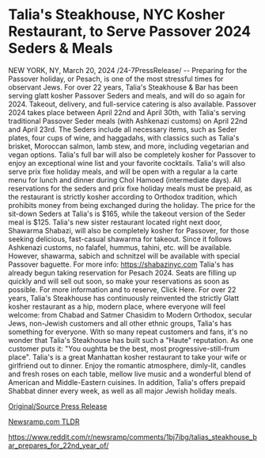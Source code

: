 # Talia's Steakhouse, NYC Kosher Restaurant, to Serve Passover 2024 Seders & Meals

NEW YORK, NY, March 20, 2024 /24-7PressRelease/ -- Preparing for the Passover holiday, or Pesach, is one of the most stressful times for observant Jews. For over 22 years, Talia's Steakhouse & Bar has been serving glatt kosher Passover Seders and meals, and will do so again for 2024. Takeout, delivery, and full-service catering is also available.  Passover 2024 takes place between April 22nd and April 30th, with Talia's serving traditional Passover Seder meals (with Ashkenazi customs) on April 22nd and April 23rd. The Seders include all necessary items, such as Seder plates, four cups of wine, and haggadahs, with classics such as Talia's brisket, Moroccan salmon, lamb stew, and more, including vegetarian and vegan options. Talia's full bar will also be completely kosher for Passover to enjoy an exceptional wine list and your favorite cocktails.  Talia's will also serve prix fixe holiday meals, and will be open with a regular a la carte menu for lunch and dinner during Chol Hamoed (intermediate days).   All reservations for the seders and prix fixe holiday meals must be prepaid, as the restaurant is strictly kosher according to Orthodox tradition, which prohibits money from being exchanged during the holiday.  The price for the sit-down Seders at Talia's is $165, while the takeout version of the Seder meal is $125.  Talia's new sister restaurant located right next door, Shawarma Shabazi, will also be completely kosher for Passover, for those seeking delicious, fast-casual shawarma for takeout. Since it follows Ashkenazi customs, no falafel, hummus, tahini, etc. will be available. However, shawarma, sabich and schnitzel will be available with special Passover baguette. For more info: https://shabazinyc.com  Talia's has already begun taking reservation for Pesach 2024. Seats are filling up quickly and will sell out soon, so make your reservations as soon as possible.  For more information and to reserve, Click Here.  For over 22 years, Talia's Steakhouse has continuously reinvented the strictly Glatt kosher restaurant as a hip, modern place, where everyone will feel welcome: from Chabad and Satmer Chasidim to Modern Orthodox, secular Jews, non-Jewish customers and all other ethnic groups, Talia's has something for everyone. With so many repeat customers and fans, it's no wonder that Talia's Steakhouse has built such a "Haute" reputation. As one customer puts it: "You oughtta be the best, most progressive-still-frum place".  Talia's is a great Manhattan kosher restaurant to take your wife or girlfriend out to dinner. Enjoy the romantic atmosphere, dimly-lit, candles and fresh roses on each table, mellow live music and a wonderful blend of American and Middle-Eastern cuisines. In addition, Talia's offers prepaid Shabbat dinner every week, as well as all major Jewish holiday meals. 

[Original/Source Press Release](https://www.24-7pressrelease.com/press-release/509374/talias-steakhouse-nyc-kosher-restaurant-to-serve-passover-2024-seders-meals)
                    

[Newsramp.com TLDR](None) 

https://www.reddit.com/r/newsramp/comments/1bj7ibg/talias_steakhouse_bar_prepares_for_22nd_year_of/